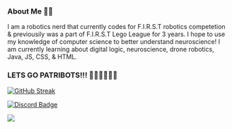 ### About Me 🤖😎
I am a robotics nerd that currently codes for F.I.R.S.T robotics competetion & previousily was a part of F.I.R.S.T Lego League for 3 years. I hope to use my knowledge of computer science to better understand neuroscience! I am currently learning about digital logic, neuroscience, drone robotics, Java, JS, CSS, & HTML. 

 ### LETS GO PATRIBOTS!!! 💚💛💚💛💚💛


[![GitHub Streak](https://streak-stats.demolab.com?user=tina-hague&theme=dark-smoky&hide_border=true&border_radius=20&date_format=j%20M%5B%20Y%5D&background=50%2C2F0059%2C010005&ring=97FDFF&fire=BF00FF&currStreakNum=D099FF&sideNums=D099FF&currStreakLabel=A9E4EA&dates=A897FF&stroke=3600EB&sideLabels=A9E4EA)](https://git.io/streak-stats)
 
<div id="badges">
  <a href="https://discordapp.com/users/877387995924283492/">
    <img src="https://img.shields.io/badge/Discord-indigo?style=for-the-badge&logo=discord&logoColor=white" alt="Discord Badge"/>
  </a>
</div>

![](https://komarev.com/ghpvc/?username=derp00monsta&color=2300FF&style=plastic)

<!---
derp00monsta/derp00monsta is a ✨ special ✨ repository because its `README.md` (this file) appears on your GitHub profile.
You can click the Preview link to take a look at your changes.
--->
